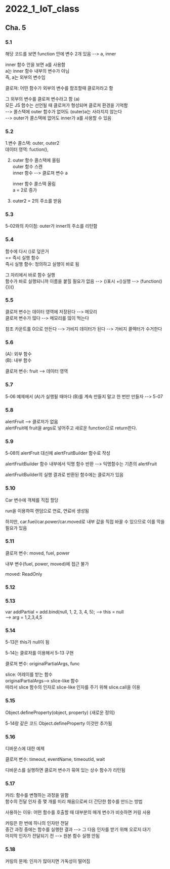 # 2022_1_IoT_class

## Cha. 5


### 5.1
해당 코드를 보면 function 안에 변수 2개 있음 --> a, inner    

inner 함수 안을 보면 a를 사용함  
a는 inner 함수 내부의 변수가 아님  
즉, a는 외부의 변수임  


클로져: 어떤 함수가 외부의 변수를 팜조할때 클로저라고 함  

그 외부의 변수를 클로져 변수라고 함 (a)  
모든 JS 함수는 선언될 때 클로져가 형성되며 클로져 환경을 기억함  
--> 콜스택에 outer 함수가 없어도 (outer)a는 사라지지 않는다  
--> outer가 콜스택에 없어도 inner가 a를 사용할 수 있음  


### 5.2 
1.변수 콜스택: outer, outer2  
  데이터 영역: fuction(),  

2. outer 함수 콜스택에 올림  
   outer 함수 스캔  
   inner 함수 --> 클로져 변수 a   

   inner 함수 콜스택 올림  
   a = 2로 증가  

  3. outer2 = 2의 주소를 받음  



### 5.3
5-02와의 차이점: outer가 inner의 주소를 리턴함  


### 5.4
함수에 다시 ()로 덮은거  
== 즉시 실행 함수  
즉시 실행 함수: 정의하고 실행이 바로 됨  

그 자리에서 바로 함수 실행  
함수가 바로 실행되니까 이름을 붙힐 필요가 없음 -->  ()표시 +()실행  --> (function(){})()  

### 5.5
클로저 변수는 데이터 영역에 저장된다  -->  메모리  
클로저 변수가 많다 --> 메모리를 많이 먹는다  

참조 카운트를 0으로 만든다 --> 가비지 데이터가 된다  -->  가비지 콜렉터가 수거한다  

### 5.6
(A): 외부 함수  
(B): 내부 함수  

클로저 변수: fruit  -->  데이터 영역  

### 5.7
5-06 예제에서 (A)가 실행될 때마다 (B)를 계속 만들지 말고 한 번만 만들자 --> 5-07  


### 5.8
alertFruit --> 클로저가 없음  
alertFruit에 fruit을 args로 넣어주고 새로운 function으로 return한다.  
 
### 5.9
5-08의 alertFruit 대신에 alertFruitBuilder 함수로 작성  

alertFruitBuilder 함수 내부에서 익명 함수 반환 --> 익명함수는 기존의 alertFruit  

alertFruitBuilder의 실행 결과로 반환된 함수에는 클로저가 있음  
 
### 5.10
Car 변수에 객체를 직접 할당  

run을 이용하여 랜덤으로 연료, 연료비 생성됨  

하지만, car.fuel/car.power/car.moved로 내부 값을 직접 바꿀 수 있으므로 이를 막을 필요가 있음  

### 5.11
클로저 변수: moved, fuel, power   

내부 변수(fuel, power, moved)에 접근 불가  

moved: ReadOnly  


### 5.12
  

### 5.13
var addPartial = add.bind(null, 1, 2, 3, 4, 5); -->  this = null    
                                                -->  arg = 1,2,3,4,5 

### 5.14
5-13은 this가 null이 됨  

5-14는 클로저를 이용해서 5-13 구현    


클로저 변수: originalPartialArgs, func  


slice: 어레이를 받는 함수  
originalPartialArgs--> slice-like 함수  
따라서 slice 함수의 인자로 slice-like 인자를 주기 위해 slice.call을 이용  

### 5.15
Object.defineProperty(object, property) {새로운 정의}  

5-14랑 같은 코드 Object.defineProperty 이것만 추가됨

### 5.16
디바운스에 대한 예제  

클로저 변수: timeout, eventName, timeoutId, wait  

디바운스를 실행하면 클로저 변수가 묶여 있는 상수 함수가 리턴됨  

### 5.17
커리: 함수를 변형하는 과정을 말함     
함수의 전달 인자 중 몇 개를 미리 채움으로써 더 간단한 함수를 만드는 방법  

사용하는 이유: 어떤 함수를 호출할 때 대부분의 매개 변수가 비슷하면 커링 사용  

커링은 한 번에 하나의 인자만 전달  
중간 과정 중에는 함수를 실행한 결과 --> 그 다음 인자를 받기 위해 오로지 대기  
마지막 인자가 전달되기 전 --> 원본 함수 실행 안됨  


### 5.18
커링의 문제: 인자가 많아지면 가독성이 떨어짐
